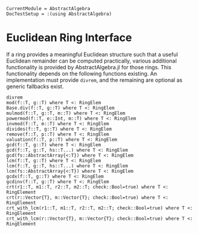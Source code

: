 ```@meta
CurrentModule = AbstractAlgebra
DocTestSetup = :(using AbstractAlgebra)
```

# Euclidean Ring Interface

If a ring provides a meaningful Euclidean structure such that a useful Euclidean
remainder can be computed practically, various additional functionality is provided
by AbstractAlgebra.jl for those rings. This functionality depends on the following
functions existing. An implementation must provide `divrem`, and the remaining
are optional as generic fallbacks exist.

```@docs
divrem
mod(f::T, g::T) where T <: RingElem
Base.div(f::T, g::T) where T <: RingElem
mulmod(f::T, g::T, m::T) where T <: RingElem
powermod(f::T, e::Int, m::T) where T <: RingElem
invmod(f::T, m::T) where T <: RingElem
divides(f::T, g::T) where T <: RingElem
remove(f::T, p::T) where T <: RingElem
valuation(f::T, p::T) where T <: RingElem
gcd(f::T, g::T) where T <: RingElem
gcd(f::T, g::T, hs::T...) where T <: RingElem
gcd(fs::AbstractArray{<:T}) where T <: RingElem
lcm(f::T, g::T) where T <: RingElem
lcm(f::T, g::T, hs::T...) where T <: RingElem
lcm(fs::AbstractArray{<:T}) where T <: RingElem
gcdx(f::T, g::T) where T <: RingElem
gcdinv(f::T, g::T) where T <: RingElem
crt(r1::T, m1::T, r2::T, m2::T; check::Bool=true) where T <: RingElement
crt(r::Vector{T}, m::Vector{T}; check::Bool=true) where T <: RingElement
crt_with_lcm(r1::T, m1::T, r2::T, m2::T; check::Bool=true) where T <: RingElement
crt_with_lcm(r::Vector{T}, m::Vector{T}; check::Bool=true) where T <: RingElement
```
